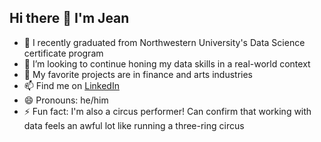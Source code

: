 ## Hi there 👋 I'm Jean


- 🌱 I recently graduated from Northwestern University's Data Science certificate program
- 👯 I’m looking to continue honing my data skills in a real-world context
- 💬 My favorite projects are in finance and arts industries
- 📫 Find me on [LinkedIn](https://www.linkedin.com/in/jean-ryan-lozon/)
- 😄 Pronouns: he/him
- ⚡ Fun fact: I'm also a circus performer! Can confirm that working with data feels an awful lot like running a three-ring circus

